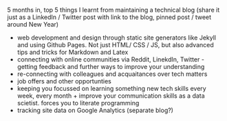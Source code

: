 5 months in, top 5 things I learnt from maintaining a technical blog
(share it just as a LinkedIn / Twitter post with link to the blog, pinned post / tweet around New Year)

- web development and design through static site generators like Jekyll and using Github Pages. Not just HTML/ CSS / JS, but also advanced tips and tricks for Markdown and Latex
- connecting with online communities via Reddit, LinekdIn, Twitter - getting feedback and further ways to improve your understanding
- re-connecting with colleagues and acquaitances over tech matters
- job offers and other opportunties
- keeping you focussed on learning something new tech skills every week, every month + improve your communication skills as a data scietist. forces you to literate programming
- tracking site data on Google Analytics (separate blog?)
